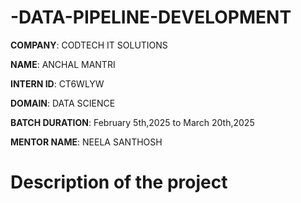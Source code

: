 # -DATA-PIPELINE-DEVELOPMENT

**COMPANY**: CODTECH IT SOLUTIONS

**NAME**: ANCHAL MANTRI

**INTERN ID**: CT6WLYW

**DOMAIN**: DATA SCIENCE

**BATCH DURATION**: February 5th,2025 to March 20th,2025

**MENTOR NAME**: NEELA SANTHOSH

# Description of the project
